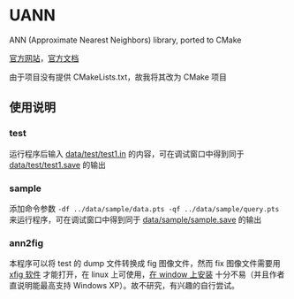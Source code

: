 # UANN
ANN (Approximate Nearest Neighbors) library, ported to CMake

[官方网站](http://www.cs.umd.edu/~mount/ANN/)，[官方文档](http://www.cs.umd.edu/~mount/ANN/Files/1.1.2/ANNmanual_1.1.pdf) 

由于项目没有提供 CMakeLists.txt，故我将其改为 CMake 项目

## 使用说明

### test

运行程序后输入 [data/test/test1.in](data/test/test1.in) 的内容，可在调试窗口中得到同于 [data/test/test1.save](data/test/test1.save) 的输出

### sample

添加命令参数 `-df ../data/sample/data.pts -qf ../data/sample/query.pts` 来运行程序，可在调试窗口中得到同于 [data/sample/sample.save](data/sample/sample.save) 的输出

### ann2fig

本程序可以将 test 的 dump 文件转换成 fig 图像文件，然而 fix 图像文件需要用 [xfig 软件](https://www.xfig.org/) 才能打开，在 linux 上可使用，[在 window 上安装](http://www.gohappycup.com/personal/latex/xfig.html) 十分不易（并且作者直说明能最高支持 Windows XP）。故不研究，有兴趣的自行尝试。

